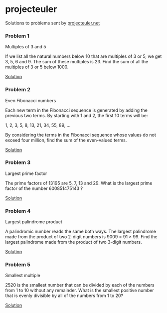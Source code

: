# projecteuler

Solutions to problems sent by [projecteuler.net](https://projecteuler.net/)
### Problem 1
Multiples of 3  and  5

If we list  all the natural numbers below 10 that are multiples of 3  or  5, we get 3, 5, 6  and  9. The sum of these multiples is  23.
Find the sum of all the multiples of 3  or  5 below 1000.

[Solution](https://github.com/shimanaa/projecteuler/blob/main/solutions/problem1.py)


### Problem 2
Even Fibonacci numbers

Each new term in the Fibonacci sequence is generated by adding the previous two terms.
By starting with 1 and 2, the first 10 terms will be:

1, 2, 3, 5, 8, 13, 21, 34, 55, 89, ...

By considering the terms in the Fibonacci sequence whose values do not exceed four million,
find the sum of the even-valued terms.

[Solution](https://github.com/shimanaa/projecteuler/blob/main/solutions/problem2.py)


### Problem 3
Largest prime factor

The prime factors of 13195 are 5, 7, 13 and 29.
What is the largest prime factor of the number 600851475143 ?

[Solution](https://github.com/shimanaa/projecteuler/blob/main/solutions/problem3.py)


### Problem 4
Largest palindrome product

A palindromic number reads the same both ways.
The largest palindrome made from the product of two 2-digit numbers is 9009 = 91 × 99.
Find the largest palindrome made from the product of two 3-digit numbers.

[Solution](https://github.com/shimanaa/projecteuler/blob/main/solutions/problem4.py)


### Problem 5
Smallest multiple

2520 is the smallest number that can be divided by each of the numbers from 1 to 10 without any remainder.
What is the smallest positive number that is evenly divisible by all of the numbers from 1 to 20?

[Solution](https://github.com/shimanaa/projecteuler/blob/main/solutions/problem5.py)

